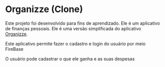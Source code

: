 # Organizze (Clone)
Este projeto foi desenvolvido para fins de aprendizado. Ele é um aplicativo de finanças pessoais. Ele é uma versão simplificada do aplicativo [Organizze](https://www.organizze.com.br/). 

Este aplicativo permite fazer o cadastro e login do usuário por meio FireBase

O usuário pode cadastrar o que ele ganha e as suas despesas
